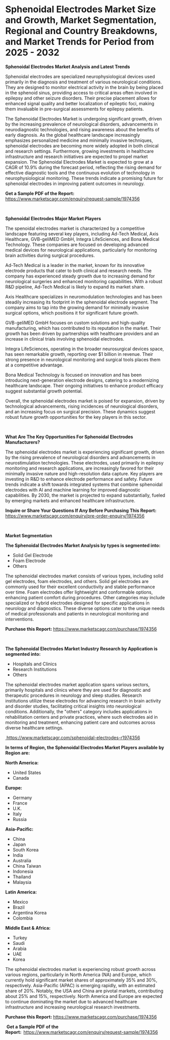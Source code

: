 <p><h1>Sphenoidal Electrodes Market Size and Growth, Market Segmentation, Regional and Country Breakdowns, and Market Trends for Period from 2025 -  2032</h1></p><p><strong>Sphenoidal Electrodes Market Analysis and Latest Trends</strong></p>
<p><p>Sphenoidal electrodes are specialized neurophysiological devices used primarily in the diagnosis and treatment of various neurological conditions. They are designed to monitor electrical activity in the brain by being placed in the sphenoid sinus, providing access to critical areas often involved in epilepsy and other seizure disorders. Their precise placement allows for enhanced signal quality and better localization of epileptic foci, making them invaluable in pre-surgical assessments for epilepsy patients.</p><p>The Sphenoidal Electrodes Market is undergoing significant growth, driven by the increasing prevalence of neurological disorders, advancements in neurodiagnostic technologies, and rising awareness about the benefits of early diagnosis. As the global healthcare landscape increasingly emphasizes personalized medicine and minimally invasive techniques, sphenoidal electrodes are becoming more widely adopted in both clinical and research settings. Furthermore, growing investments in healthcare infrastructure and research initiatives are expected to propel market expansion. The Sphenoidal Electrodes Market is expected to grow at a CAGR of 10.9% during the forecast period, reflecting the rising demand for effective diagnostic tools and the continuous evolution of technology in neurophysiological monitoring. These trends indicate a promising future for sphenoidal electrodes in improving patient outcomes in neurology.</p></p>
<p><strong>Get a Sample PDF of the Report:&nbsp;</strong> <a href="https://www.marketscagr.com/enquiry/request-sample/1974356?utm_campaign=2206&utm_medium=2&utm_source=Github&utm_content=ia&utm_term=13042025&utm_id=sphenoidal-electrodes">https://www.marketscagr.com/enquiry/request-sample/1974356</a></p>
<p>&nbsp;</p>
<p><strong>Sphenoidal Electrodes Major Market Players</strong></p>
<p><p>The spenoidal electrodes market is characterized by a competitive landscape featuring several key players, including Ad-Tech Medical, Axis Healthcare, GVB-geliMED GmbH, Integra LifeSciences, and Bona Medical Technology. These companies are focused on developing advanced medical devices for neurological applications, particularly for monitoring brain activities during surgical procedures.</p><p>Ad-Tech Medical is a leader in the market, known for its innovative electrode products that cater to both clinical and research needs. The company has experienced steady growth due to increasing demand for neurological surgeries and enhanced monitoring capabilities. With a robust R&D pipeline, Ad-Tech Medical is likely to expand its market share.</p><p>Axis Healthcare specializes in neuromodulation technologies and has been steadily increasing its footprint in the sphenoidal electrode segment. The company aims to tap into the growing demand for minimally invasive surgical options, which positions it for significant future growth.</p><p>GVB-geliMED GmbH focuses on custom solutions and high-quality manufacturing, which has contributed to its reputation in the market. Their growth has been driven by partnerships with healthcare providers and an increase in clinical trials involving sphenoidal electrodes.</p><p>Integra LifeSciences, operating in the broader neurosurgical devices space, has seen remarkable growth, reporting over $1 billion in revenue. Their strong presence in neurological monitoring and surgical tools places them at a competitive advantage.</p><p>Bona Medical Technology is focused on innovation and has been introducing next-generation electrode designs, catering to a modernizing healthcare landscape. Their ongoing initiatives to enhance product efficacy suggest substantial growth potential.</p><p>Overall, the sphenoidal electrodes market is poised for expansion, driven by technological advancements, rising incidences of neurological disorders, and an increasing focus on surgical precision. These dynamics suggest robust future growth opportunities for the key players in this sector.</p></p>
<p>&nbsp;</p>
<p><strong>What Are The Key Opportunities For Sphenoidal Electrodes Manufacturers?</strong></p>
<p><p>The sphenoidal electrodes market is experiencing significant growth, driven by the rising prevalence of neurological disorders and advancements in neurostimulation technologies. These electrodes, used primarily in epilepsy monitoring and research applications, are increasingly favored for their minimally invasive nature and high-resolution data capture. Key players are investing in R&D to enhance electrode performance and safety. Future trends indicate a shift towards integrated systems that combine sphenoidal electrodes with AI and machine learning for improved diagnostic capabilities. By 2030, the market is projected to expand substantially, fueled by emerging markets and enhanced healthcare infrastructure.</p></p>
<p><strong>Inquire or Share Your Questions If Any Before Purchasing This Report:</strong> <a href="https://www.marketscagr.com/enquiry/pre-order-enquiry/1974356?utm_campaign=2206&utm_medium=2&utm_source=Github&utm_content=ia&utm_term=13042025&utm_id=sphenoidal-electrodes">https://www.marketscagr.com/enquiry/pre-order-enquiry/1974356</a></p>
<p>&nbsp;</p>
<p><strong>Market Segmentation</strong></p>
<p><strong>The Sphenoidal Electrodes Market Analysis by types is segmented into:</strong></p>
<p><ul><li>Solid Gel Electrode</li><li>Foam Electrode</li><li>Others</li></ul></p>
<p><p>The sphenoidal electrodes market consists of various types, including solid gel electrodes, foam electrodes, and others. Solid gel electrodes are commonly used for their excellent conductivity and stable performance over time. Foam electrodes offer lightweight and conformable options, enhancing patient comfort during procedures. Other categories may include specialized or hybrid electrodes designed for specific applications in neurology and diagnostics. These diverse options cater to the unique needs of medical professionals and patients in neurological monitoring and interventions.</p></p>
<p><strong>Purchase this Report:&nbsp;</strong><a href="https://www.marketscagr.com/purchase/1974356?utm_campaign=2206&utm_medium=2&utm_source=Github&utm_content=ia&utm_term=13042025&utm_id=sphenoidal-electrodes">https://www.marketscagr.com/purchase/1974356</a></p>
<p>&nbsp;</p>
<p><strong>The Sphenoidal Electrodes Market Industry Research by Application is segmented into:</strong></p>
<p><ul><li>Hospitals and Clinics</li><li>Research Institutions</li><li>Others</li></ul></p>
<p><p>The sphenoidal electrodes market application spans various sectors, primarily hospitals and clinics where they are used for diagnostic and therapeutic procedures in neurology and sleep studies. Research institutions utilize these electrodes for advancing research in brain activity and disorder studies, facilitating critical insights into neurological conditions. Additionally, the "others" category includes applications in rehabilitation centers and private practices, where such electrodes aid in monitoring and treatment, enhancing patient care and outcomes across diverse healthcare settings.</p></p>
<p><a href="https://www.marketscagr.com/sphenoidal-electrodes-r1974356?utm_campaign=2206&utm_medium=2&utm_source=Github&utm_content=ia&utm_term=13042025&utm_id=sphenoidal-electrodes">&nbsp;https://www.marketscagr.com/sphenoidal-electrodes-r1974356</a></p>
<p><strong>In terms of Region, the Sphenoidal Electrodes Market Players available by Region are:</strong></p>
<p>
    <p> <strong> North America: </strong>
        <ul>
            <li>United States</li>
            <li>Canada</li>
        </ul>
        </p> 
    <p> <strong> Europe: </strong>
        <ul>
            <li>Germany</li>
            <li>France</li>
            <li>U.K.</li>
            <li>Italy</li>
            <li>Russia</li>
        </ul>
        </p> 
    <p> <strong> Asia-Pacific: </strong>
        <ul>
            <li>China</li>
            <li>Japan</li>
            <li>South Korea</li>
            <li>India</li>
            <li>Australia</li>
            <li>China Taiwan</li>
            <li>Indonesia</li>
            <li>Thailand</li>
            <li>Malaysia</li>
        </ul>
        </p> 
    <p> <strong> Latin America: </strong>
        <ul>
            <li>Mexico</li>
            <li>Brazil</li>
            <li>Argentina Korea</li>
            <li>Colombia</li>
        </ul>
        </p> 
    <p> <strong> Middle East & Africa: </strong>
        <ul>
            <li>Turkey</li>
            <li>Saudi</li>
            <li>Arabia</li>
            <li>UAE</li>
            <li>Korea</li>
        </ul>
    </p>
    </p>
<p><p>The sphenoidal electrodes market is experiencing robust growth across various regions, particularly in North America (NA) and Europe, which currently hold significant market shares of approximately 35% and 30%, respectively. Asia-Pacific (APAC) is emerging rapidly, with an estimated share of 20%. Notably, the USA and China are pivotal markets, contributing about 25% and 15%, respectively. North America and Europe are expected to continue dominating the market due to advanced healthcare infrastructure and increasing neurological research investments.</p></p>
<p><strong>Purchase this Report: </strong><a href="https://www.marketscagr.com/purchase/1974356?utm_campaign=2206&utm_medium=2&utm_source=Github&utm_content=ia&utm_term=13042025&utm_id=sphenoidal-electrodes">https://www.marketscagr.com/purchase/1974356</a></p>
<p>&nbsp;<strong>Get a Sample PDF of the Report:&nbsp;&nbsp;</strong><a href="https://www.marketscagr.com/enquiry/request-sample/1974356?utm_campaign=2206&utm_medium=2&utm_source=Github&utm_content=ia&utm_term=13042025&utm_id=sphenoidal-electrodes">https://www.marketscagr.com/enquiry/request-sample/1974356</a></p>
<p><strong></strong></p>
<p><p></p><p></p><p></p></p>